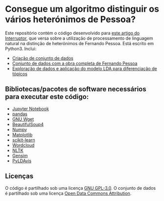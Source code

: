 # Consegue um algoritmo distinguir os vários heterónimos de Pessoa?

Este repositório contém o código desenvolvido para [este artigo do Interruptor](https://interruptor.pt/artigos/algoritmos-fernando-pessoa), que versa sobre a utilização de processamento de linguagem natural na distinção de heterónimos de Fernando Pessoa. Está escrito em Python3. Inclui:

- [Criação de conjunto de dados](/como-criar-conjunto-de-dados.ipynb)
- [Conjunto de dados com a obra completa de Fernando Pessoa](/textos-pessoa.csv)
- [Exploração de dados e aplicação do modelo LDA para diferenciação de tópicos](/exploracao-dados-e-pln.ipynb)

## Bibliotecas/pacotes de software necessários para executar este código:
- [Jupyter Notebook](https://jupyter.org/)
- [pandas](https://pandas.pydata.org/)
- [GNU Wget](https://www.gnu.org/software/wget/)
- [BeautifulSoup4](https://www.crummy.com/software/BeautifulSoup/bs4/doc/)
- [Numpy](https://numpy.org/)
- [Matplotlib](https://matplotlib.org/)
- [scikit-learn](https://scikit-learn.org/stable/)
- [Wordcloud](https://amueller.github.io/word_cloud/)
- [NLTK](https://github.com/bmabey/pyLDAvis)
- [Gensim](https://radimrehurek.com/gensim/)
- [PyLDAvis](https://github.com/bmabey/pyLDAvis)

## Licenças

O código é partilhado sob uma licença  [GNU GPL-3.0](https://github.com/InterruptorPt/pessoa/blob/master/LICENSE).
O conjunto de dados é partilhado sob uma licença [Open Data Commons Attribution](https://opendatacommons.org/licenses/by/index.html).


